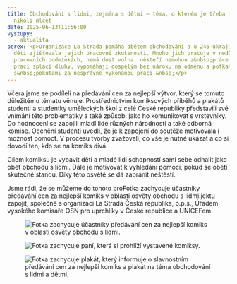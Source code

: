 ```yaml
---
title: Obchodování s lidmi, zejména s dětmi – téma, o kterém je třeba mluvit,
  nikoli mlčet
date: 2025-06-13T11:56:00
vystupy:
  - aktualita
perex: <p>Organizace La Strada pomáhá obětem obchodování a u 246 ukrajinských
  dětí zjišťovala jejich pracovní zkušenosti. Mnoho jich pracuje v nedůstojných
  pracovních podmínkách, nemá dost volna, někteří nemohou z&nbsp;práce odejít,
  prací splácí dluhy, vypomáhají dospělým bez nároku na odměnu a potkali se i
  s&nbsp;pokutami za nesprávně vykonanou práci.&nbsp;</p>
---
```

<p>Včera jsme se podíleli na předávání cen za nejlepší výtvor, který se tomuto důležitému tématu věnuje. Prostřednictvím komiksových příběhů a plakátů studenti a studentky uměleckých škol z&nbsp;celé České republiky představili své vnímání této problematiky a také způsob, jako ho komunikovat s&nbsp;vrstevníky. Do hodnocení se zapojili mladí lidé různých národností a také odborná komise. Ocenění studenti uvedli, že je k&nbsp;zapojení do soutěže motivovala i možnost pomoct. V&nbsp;procesu tvorby zvažovali, co vše je nutné ukázat a co si dovodí ten, kdo se na komiks dívá.&nbsp;</p>
<p>Cílem komiksu je vybavit děti a mladé lidi schopností sami sebe odhalit jako oběť obchodu s&nbsp;lidmi. Dále je motivovat k&nbsp;vyhledání pomoci, pokud se obětí skutečně stanou. Díky této osvětě se dá zabránit neštěstí.&nbsp;</p>
<p>Jsme rádi, že se můžeme do tohoto proFotka zachycuje účastníky předávání cen za nejlepší komiks v oblasti osvěty obchodu s lidmi.jektu zapojit, společně s&nbsp;organizací La Strada Česká republika, o.p.s., Úřadem vysokého komisaře OSN pro uprchlíky v&nbsp;České republice a UNICEFem.&nbsp;</p>
<figure class="image">
<img src="https://www.ochrance.cz/aktualne/obchodovani_s_lidmi_zejmena_s_detmi_tema_o_kterem_je_treba_mluvit_nikoli_mlcet/vyherci_01_upravene_3_.jpg" alt="Fotka zachycuje účastníky předávání cen za nejlepší komiks v oblasti osvěty obchodu s lidmi."></figure>
<figure class="image">
<img src="https://www.ochrance.cz/aktualne/obchodovani_s_lidmi_zejmena_s_detmi_tema_o_kterem_je_treba_mluvit_nikoli_mlcet/plakaty_upravene_.jpg" alt="Fotka zachycuje paní, která si prohlíží vystavené komiksy."></figure>
<figure class="image">
<img src="https://www.ochrance.cz/aktualne/obchodovani_s_lidmi_zejmena_s_detmi_tema_o_kterem_je_treba_mluvit_nikoli_mlcet/plakat_predani_upravene_.jpg" alt="Fotka zachycuje plakát, který informuje o slavnostním předávání cen za nejlepší komiks a plakát na téma obchodování s lidmi a dětmi."></figure>
